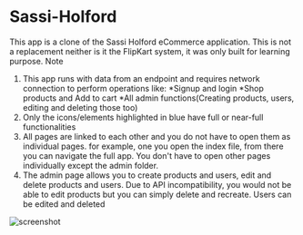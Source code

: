 # Sassi-Holford
This app is a clone of the Sassi Holford eCommerce application. This is not a replacement neither is it the FlipKart system, it was only built for learning purpose.
Note
1. This app runs with data from an endpoint and requires network connection to perform operations like:
	*Signup and login
	*Shop products and Add to cart
	*All admin functions(Creating products, users, editing and deleting those too)
2. Only the icons/elements highlighted in blue have full or near-full functionalities
3. All pages are linked to each other and you do not have to open them as individual pages. for example, one you 	open the index file, from there you can navigate the full app. You don't have to open other pages 	individually except the admin folder.
4. The admin page allows you to create products and users, edit and delete products and users. Due to API incompatibility, you would not be able to edit products but you can simply delete and recreate. Users can be edited and deleted

![screenshot](https://user-images.githubusercontent.com/111019083/210661045-27588946-5ed4-4b37-91b9-226ba29db3ff.png)

